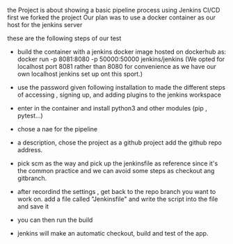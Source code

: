 the Project is about showing a basic pipeline process using Jenkins CI/CD
first we forked the project 
Our plan was to use a docker container as our host for the jenkins server

these are the following steps of our test 
- build the container with a jenkins docker image hosted on dockerhub as:
docker run -p 8081:8080 -p 50000:50000 jenkins/jenkins 
(We opted for localhost port 8081 rather than 8080 for convenience as we have our own localhost jenkins set up ont this sport.)
- use the password given following installation to made the different steps of accessing , signing up, and adding plugins to the jenkins workspace

- enter in the container and install python3 and other modules (pip , pytest...)
- chose a nae for the pipeline
-  a description, chose the project as a github project add the github repo address.
-  pick scm as the way and pick up the jenkinsfile as reference since it's the common practice and we can avoid some steps as checkout ang gitbranch.
-  after recordind the settings , get back to the repo branch you want to work on. add a file called "Jenkinsfile" and write the script into the file and save it
- you can then run the build
- jenkins will make an automatic checkout, build and test of the app.
  
